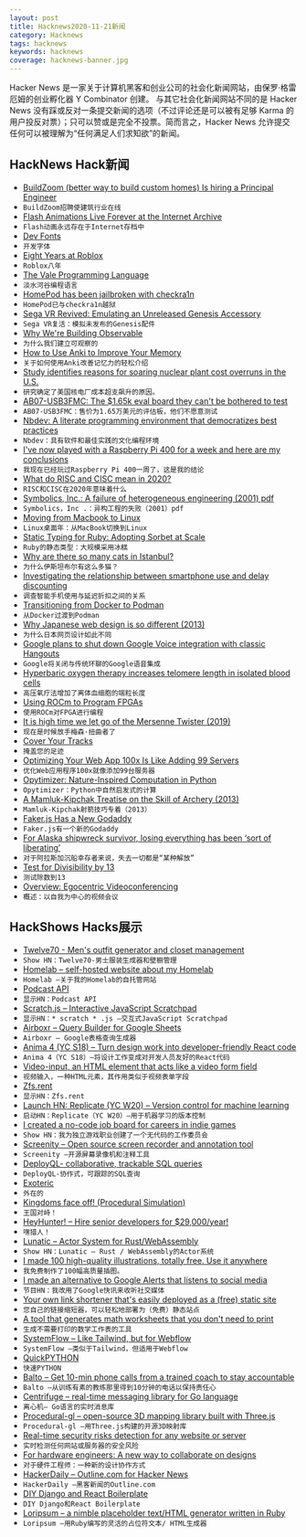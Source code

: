 ```yaml
---
layout: post
title: Hacknews2020-11-21新闻
category: Hacknews
tags: hacknews
keywords: hacknews
coverage: hacknews-banner.jpg
---
```


Hacker News 是一家关于计算机黑客和创业公司的社会化新闻网站，由保罗·格雷厄姆的创业孵化器 Y Combinator 创建。
与其它社会化新闻网站不同的是 Hacker News 没有踩或反对一条提交新闻的选项（不过评论还是可以被有足够 Karma 的用户投反对票）；只可以赞或是完全不投票。简而言之，Hacker News 允许提交任何可以被理解为“任何满足人们求知欲”的新闻。

## HackNews Hack新闻


- [BuildZoom (better way to build custom homes) Is hiring a Principal Engineer](https://jobs.lever.co/buildzoom)
- `BuildZoom招聘使建筑行业在线`
- [Flash Animations Live Forever at the Internet Archive](http://blog.archive.org/2020/11/19/flash-animations-live-forever-at-the-internet-archive/)
- `Flash动画永远存在于Internet存档中`
- [Dev Fonts](https://devfonts.gafi.dev/)
- `开发字体`
- [Eight Years at Roblox](https://zeux.io/2020/08/02/eight-years-at-roblox/)
- `Roblox八年`
- [The Vale Programming Language](https://vale.dev/)
- `淡水河谷编程语言`
- [HomePod has been jailbroken with checkra1n](https://yalujailbreak.net/homepod-checkra1n-jailbreak/)
- `HomePod已与checkra1n越狱`
- [Sega VR Revived: Emulating an Unreleased Genesis Accessory](https://gamehistory.org/segavr/)
- `Sega VR复活：模拟未发布的Genesis配件`
- [Why We're Building Observable](https://observablehq.com/@observablehq/why-were-building-observable)
- `为什么我们建立可观察的`
- [How to Use Anki to Improve Your Memory](https://superpoweredself.com/gentle-introduction-how-to-use-anki-to-improve-your-memory)
- `关于如何使用Anki改善记忆力的轻松介绍`
- [Study identifies reasons for soaring nuclear plant cost overruns in the U.S.](https://news.mit.edu/2020/reasons-nuclear-overruns-1118)
- `研究确定了美国核电厂成本超支飙升的原因。`
- [AB07-USB3FMC: The $1.65k eval board they can't be bothered to test](https://lab.ktemkin.com/post/ab07-usb3fmc-wtf/)
- `AB07-USB3FMC：售价为1.65万美元的评估板，他们不愿意测试`
- [Nbdev: A literate programming environment that democratizes best practices](https://github.blog/2020-11-20-nbdev-a-literate-programming-environment-that-democratizes-software-engineering-best-practices/)
- `Nbdev：具有软件和最佳实践的文化编程环境`
- [I've now played with a Raspberry Pi 400 for a week and here are my conclusions](item?id=25161266)
- `我现在已经玩过Raspberry Pi 400一周了，这是我的结论`
- [What do RISC and CISC mean in 2020?](https://erik-engheim.medium.com/what-does-risc-and-cisc-mean-in-2020-7b4d42c9a9de)
- `RISC和CISC在2020年意味着什么`
- [Symbolics, Inc.: A failure of heterogeneous engineering (2001) pdf](http://web.mit.edu/6.933/www/Symbolics.pdf)
- `Symbolics，Inc .：异构工程的失败（2001）pdf`
- [Moving from Macbook to Linux](https://monadical.com/posts/moving-to-linux-desktop.html)
- `Linux桌面年：从MacBook切换到Linux`
- [Static Typing for Ruby: Adopting Sorbet at Scale](https://shopify.engineering/static-typing-ruby)
- `Ruby的静态类型：大规模采用冰糕`
- [Why are there so many cats in Istanbul?](https://www.legalnomads.com/istanbul-cats/)
- `为什么伊斯坦布尔有这么多猫？`
- [Investigating the relationship between smartphone use and delay discounting](https://journals.plos.org/plosone/article?id=10.1371/journal.pone.0241383)
- `调查智能手机使用与延迟折扣之间的关系`
- [Transitioning from Docker to Podman](https://developers.redhat.com/blog/2020/11/19/transitioning-from-docker-to-podman/)
- `从Docker过渡到Podman`
- [Why Japanese web design is so different (2013)](https://randomwire.com/why-japanese-web-design-is-so-different/)
- `为什么日本网页设计如此不同`
- [Google plans to shut down Google Voice integration with classic Hangouts](https://support.google.com/hangouts/answer/3187125?hl=en)
- `Google将关闭与传统环聊的Google语音集成`
- [Hyperbaric oxygen therapy increases telomere length in isolated blood cells](https://www.aging-us.com/article/202188/text)
- `高压氧疗法增加了离体血细胞的端粒长度`
- [Using ROCm to Program FPGAs](https://forums.xilinx.com/t5/Xilinx-Xclusive-Blog/AMD-and-Xilinx-Demonstrate-Converged-ROCm-Runtime-Technology/ba-p/1175091)
- `使用ROCm对FPGA进行编程`
- [It is high time we let go of the Mersenne Twister (2019)](https://arxiv.org/abs/1910.06437)
- `现在是时候放手梅森·扭曲者了`
- [Cover Your Tracks](https://www.eff.org/deeplinks/2020/11/introducing-cover-your-tracks)
- `掩盖您的足迹`
- [Optimizing Your Web App 100x Is Like Adding 99 Servers](https://lukerissacher.com/blog/optimizing_your_web_app)
- `优化Web应用程序100x就像添加99台服务器`
- [Opytimizer: Nature-Inspired Computation in Python](https://github.com/gugarosa/opytimizer)
- `Opytimizer：Python中自然启发式的计算`
- [A Mamluk-Kipchak Treatise on the Skill of Archery (2013)](https://deremilitari.org/2013/03/mamluk-kipchak-the-skill-of-archery/)
- `Mamluk-Kipchak射箭技巧专着（2013）`
- [Faker.js Has a New Godaddy](https://github.com/Marak/faker.js/issues/1046#issuecomment-731258361)
- `Faker.js有一个新的Godaddy`
- [For Alaska shipwreck survivor, losing everything has been ‘sort of liberating’](https://www.ktoo.org/2020/11/19/for-union-bay-sinking-survivor-losing-everything-but-his-life-has-been-sort-of-liberating/)
- `对于阿拉斯加沉船幸存者来说，失去一切都是“某种解放”`
- [Test for Divisibility by 13](https://www.johndcook.com/blog/2020/11/10/test-for-divisibility-by-13/)
- `测试除数到13`
- [Overview: Egocentric Videoconferencing](https://wandb.ai/wandb/egocentric-video-conferencing/reports/Overview-Egocentric-Videoconferencing--VmlldzozMTY1NTA)
- `概述：以自我为中心的视频会议`


## HackShows Hacks展示

- [ Twelve70 - Men's outfit generator and closet management](https://www.twelve70.com/)
- `Show HN：Twelve70-男士服装生成器和壁橱管理`
- [ Homelab – self-hosted website about my Homelab](https://hydn.dev)
- `Homelab –关于我的Homelab的自托管网站`
- [ Podcast API](https://www.listennotes.com/api/)
- `显示HN：Podcast API`
- [ Scratch.js – Interactive JavaScript Scratchpad](https://hole.dev/scratch/)
- `显示HN：* scratch * .js –交互式JavaScript Scratchpad`
- [ Airboxr – Query Builder for Google Sheets](https://airboxr.com/demo)
- `Airboxr – Google表格查询生成器`
- [ Anima 4 (YC S18) – Turn design work into developer-friendly React code](item?id=25143052)
- `Anima 4（YC S18）–将设计工作变成对开发人员友好的React代码`
- [ Video-input, an HTML element that acts like a video form field](https://github.com/wgryc/video-input-js)
- `视频输入，一种HTML元素，其作用类似于视频表单字段`
- [ Zfs.rent](https://zfs.rent)
- `显示HN：Zfs.rent`
- [Launch HN: Replicate (YC W20) – Version control for machine learning](https://replicate.ai/)
- `启动HN：Replicate（YC W20）–用于机器学习的版本控制`
- [ I created a no-code job board for careers in indie games](https://workwithindies.com)
- `Show HN：我为独立游戏职业创建了一个无代码的工作委员会`
- [ Screenity – Open source screen recorder and annotation tool](https://github.com/alyssaxuu/screenity)
- `Screenity –开源屏幕录像机和注释工具`
- [ DeployQL- collaborative, trackable SQL queries](https://deployql.com/)
- `DeployQL-协作式，可跟踪的SQL查询`
- [ Exoteric](https://github.com/c9fe/exoteric)
- `外在的`
- [ Kingdoms face off! (Procedural Simulation)](https://calderwhite.github.io/KingdomsAndCrusaders)
- `王国对峙！ `
- [ HeyHunter! – Hire senior developers for $29,000/year!](https://heyhunter.co/)
- `嘿猎人！ `
- [ Lunatic – Actor System for Rust/WebAssembly](https://github.com/lunatic-lang/lunatic)
- `Show HN：Lunatic – Rust / WebAssembly的Actor系统`
- [ I made 100 high-quality illustrations, totally free. Use it anywhere](https://2.flexiple.com/scale/all-illustrations)
- `我免费制作了100幅高质量插图。`
- [ I made an alternative to Google Alerts that listens to social media](https://www.pmalerts.com/)
- `节目HN：我改用了Google快讯来收听社交媒体`
- [ Your own link shortener that's easily deployed as a (free) static site](https://github.com/jstayton/suri)
- `您自己的链接缩短器，可以轻松地部署为（免费）静态站点`
- [ A tool that generates math worksheets that you don't need to print](item?id=25163010)
- `生成不需要打印的数学工作表的工具`
- [ SystemFlow – Like Tailwind, but for Webflow](https://systemflow.co)
- `SystemFlow –类似于Tailwind，但适用于Webflow`
- [ QuickPYTHON](https://timothycrosley.github.io/quickpython/)
- `快速PYTHON`
- [ Balto – Get 10-min phone calls from a trained coach to stay accountable](http://usebalto.com?ref=hn)
- `Balto –从训练有素的教练那里得到10分钟的电话以保持责任心`
- [ Centrifuge – real-time messaging library for Go language](https://github.com/centrifugal/centrifuge)
- `离心机– Go语言的实时消息库`
- [ Procedural-gl – open-source 3D mapping library built with Three.js](https://github.com/felixpalmer/procedural-gl-js)
- `Procedural-gl –用Three.js构建的开源3D映射库`
- [ Real-time security risks detection for any website or server](https://hostedscan.com/)
- `实时检测任何网站或服务器的安全风险`
- [ For hardware engineers: A new way to collaborate on designs](https://www.obi.vision)
- `对于硬件工程师：一种新的设计协作方式`
- [ HackerDaily – Outline.com for Hacker News](https://hackerdaily.io)
- `HackerDaily –黑客新闻的Outline.com`
- [ DIY Django and React Boilerplate](https://github.com/saasitive/django-react-boilerplate)
- `DIY Django和React Boilerplate`
- [ Loripsum – a nimble placeholder text/HTML generator written in Ruby](https://github.com/raulpopadineti/homebrew-loripsum)
- `Loripsum –用Ruby编写的灵活的占位符文本/ HTML生成器`

